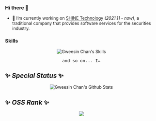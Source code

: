### Hi there 👋

- 🔭 I’m currently working on [SHINE Technology](https://www.shinetechnology.com/) *(2021.11 - now)*, a traditional company that provides software services for the securities industry.

### Skills

<p align="center">
 <img src="https://skillicons.dev/icons?i=nodejs,typescript,html,css,vue,react,lit,nuxtjs,pinia,pnpm,rollupjs,sass,tailwind,vite,vitest,vuetify,yarn,mongodb,jest,redis,java,kotlin,python,jenkins&theme=dark&perline=8" alt="Gweesin Chan's Skills" />
</p>

<p align="center"><samp>and so on... I✏️</samp></p>

## ✨ _Special Status_ ✨

<p align="center">
 <img src="https://github-readme-stats.vercel.app/api?username=gweesin&count_private=true&show_icons=true&title_color=fff&icon_color=79ff97&text_color=9f9f9f&bg_color=151515" alt="Gweesin Chan's Github Stats" />
</p>

## ✨ _OSS Rank_ ✨

<p align="center">
 <a href="https://ossrank.com/c/820961-gweesin-chan">
 <img src="https://camo.githubusercontent.com/7e87c94f714ad48a95a33195d4e6a7008ca224e074cd36dc4770b2a85df69277/68747470733a2f2f6f737372616e6b2e636f6d2f7769646765742f383230393631" />
 </a>
</p>
